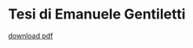 # Tesi di Emanuele Gentiletti

[download pdf](https://github.com/heygent/tesi/raw/master/pdf/out/tesi.pdf)
